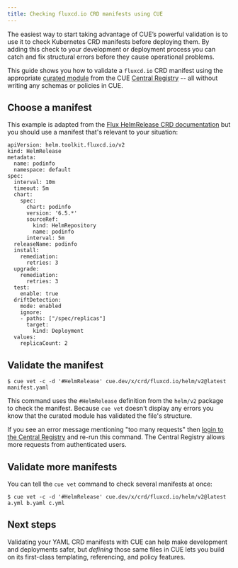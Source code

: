 ```yaml
---
title: Checking fluxcd.io CRD manifests using CUE
---
```


The easiest way to start taking advantage of CUE’s powerful validation is to
use it to check Kubernetes CRD manifests before deploying them. By adding this
check to your development or deployment process you can catch and fix
structural errors before they cause operational problems.

This guide shows you how to validate a `fluxcd.io` CRD manifest using the appropriate
[curated module](../curated-module-crd-fluxcd/index.md)
from the CUE [Central Registry](/products/central-registry) --
all without writing any schemas or policies in CUE.

## Choose a manifest

This example is adapted from the
[Flux HelmRelease CRD documentation](https://fluxcd.io/flux/components/helm/helmreleases/)
but you should use a manifest that's relevant to your situation:

``` { .yaml title="manifest.yaml" }
apiVersion: helm.toolkit.fluxcd.io/v2
kind: HelmRelease
metadata:
  name: podinfo
  namespace: default
spec:
  interval: 10m
  timeout: 5m
  chart:
    spec:
      chart: podinfo
      version: '6.5.*'
      sourceRef:
        kind: HelmRepository
        name: podinfo
      interval: 5m
  releaseName: podinfo
  install:
    remediation:
      retries: 3
  upgrade:
    remediation:
      retries: 3
  test:
    enable: true
  driftDetection:
    mode: enabled
    ignore:
    - paths: ["/spec/replicas"]
      target:
        kind: Deployment
  values:
    replicaCount: 2
```

## Validate the manifest

``` { .text title="TERMINAL" data-copy="cue vet -c -d &#39;#HelmRelease&#39; cue.dev/x/crd/fluxcd.io/helm/v2@latest manifest.yaml" }
$ cue vet -c -d '#HelmRelease' cue.dev/x/crd/fluxcd.io/helm/v2@latest manifest.yaml
```

This command uses the `#HelmRelease` definition from the
`helm/v2` package to check the manifest.
Because `cue vet` doesn't display any errors
you know that the curated module has validated the file's structure.

If you see an error message mentioning "too many requests" then
[login to the Central Registry](../login-central-registry/index.md)
and re-run this command.
The Central Registry allows more requests from authenticated users.

## Validate more manifests

You can tell the `cue vet` command to check several manifests at once:

``` { .text title="TERMINAL" data-copy="cue vet -c -d &#39;#HelmRelease&#39; cue.dev/x/crd/fluxcd.io/helm/v2@latest a.yml b.yaml c.yml" }
$ cue vet -c -d '#HelmRelease' cue.dev/x/crd/fluxcd.io/helm/v2@latest a.yml b.yaml c.yml
```

## Next steps

Validating your YAML CRD manifests with CUE can help make development and
deployments safer, but *defining* those same files in CUE lets you build on its
first-class templating, referencing, and policy features.
